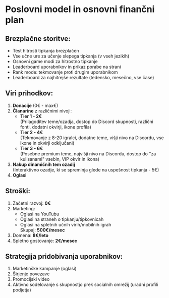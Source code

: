 # Poslovni model in osnovni finančni plan

## Brezplačne storitve:
- Test hitrosti tipkanja brezplačen
- Vse učne ure za učenje slepega tipkanja (v vseh jezikih)
- Osnovni game modi za hitrostno tipkanje
- Leaderboard uporabnikov in prikaz porabe na strani
- Rank mode: tekmovanje proti drugim uporabnikom
- Leaderboard za najhitrejše rezultate (tedensko, mesečno, vse čase)

## Viri prihodkov:
1. **Donacije** (0€ - max€)
2. **Članarine** z različnimi nivoji:
   - **Tier 1 - 2€**  
     (Prilagoditev teme/ozadja, dostop do Discord skupnosti, različni fonti, dodatni okvirji, ikone profila)
   - **Tier 2 - 4€**  
     (Tekmovanje z 8-20 igralci, dodatne teme, višji nivo na Discordu, vse ikone in okvirji odključani)
   - **Tier 3 - 6€**  
     (Posebne premium teme, najvišji nivo na Discordu, dostop do "za kulisanami" vsebin, VIP okvir in ikona)
3. **Nakup dinamičnih tem ozadij**  
   (Interaktivno ozadje, ki se spreminja glede na uspešnost tipkanja - 5€)
4. **Oglasi**

## Stroški:
1. Začetni razvoj: **0€**
2. Marketing:  
   - Oglasi na YouTubu  
   - Oglasi na straneh o tipkanju/tipkovnicah  
   - Oglasi na spletnih učnih virih/mobilnih igrah  
   Skupaj: **500€/mesec**
3. Domena: **8€/leto**
4. Spletno gostovanje: **2€/mesec**

## Strategija pridobivanja uporabnikov:
1. Marketinške kampanje (oglasi)
2. Širjenje povezave
3. Promocijski video
4. Aktivno sodelovanje s skupnostjo prek socialnih omrežij (uradni profili podjetja)
